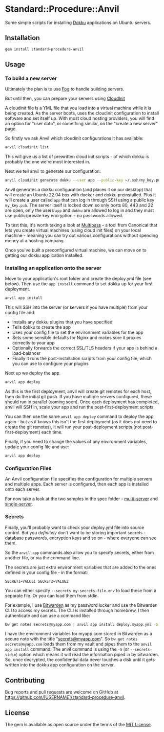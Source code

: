 # Standard::Procedure::Anvil

Some simple scripts for installing [Dokku](https://dokku.com) applications on Ubuntu servers.

## Installation

```ruby
gem install standard-procedure-anvil
```

## Usage

### To build a new server

Ultimately the plan is to use [Fog](https://github.com/fog/fog) to handle building servers.

But until then, you can prepare your servers using [CloudInit](https://cloudinit.readthedocs.io/en/latest/)

A cloudinit file is a YML file that you load into a virtual machine while it is being created.  As the server boots, uses the cloudinit configuration to install software and set itself up.  With most cloud hosting providers, you will find an option for "user data", or something similar, on the "create a new server" page.

So firstly we ask Anvil which cloudinit configurations it has available:

```sh
anvil cloudinit list
```

This will give us a list of prewritten cloud init scripts - of which dokku is probably the one we're most interested in.

Next we tell anvil to generate our configuration:

```sh
anvil cloudinit generate dokku --user app --public-key ~/.ssh/my_key.pub > ~/Desktop/my_server.yml
```

Anvil generates a dokku configuration (and places it on our desktop) that will create an Ubuntu 22.04 box with docker and dokku preinstalled.  Plus it will create a user called `app` that can log in through SSH using a public key `my_key.pub`.  The server itself is locked down so only ports 80, 443 and 22 are open, only the users `app` and `dokku` are allowed to log in and they must use public/private key encryption - no passwords allowed.

To test this, it's worth taking a look at [Multipass](https://multipass.run) - a tool from Canonical that lets you create virtual machines (using cloud init files) on your local machine - meaning you can try out various configurations without spending money at a hosting company.

Once you've built a preconfigured virtual machine, we can move on to getting our dokku application installed.

### Installing an application onto the server

Move to your application's root folder and create the deploy.yml file (see below).  Then use the `app install` command to set dokku up for your first deployment.

```sh
anvil app install
```

This will SSH into the server (or servers if you have multiple) from your config file and:

- Installs any dokku plugins that you have specified
- Tells dokku to create the app
- Uses your config file to set the environment variables for the app
- Sets some sensible defaults for Nginx and makes sure it proxies correctly to your app
- Optionally forwards the correct SSL/TLS headers if your app is behind a load-balancer
- Finally it runs the post-installation scripts from your config file, which you can use to configure your plugins

Next up we deploy the app.

```sh
anvil app deploy
```
As this is the first deployment, anvil will create git remotes for each host, then do the initial git push.  If you have multiple servers configured, these should run in parallel (coming soon).  Once each deployment has completed, anvil will SSH in, scale your app and run the post-first-deployment scripts.

You can then use the same `anvil app deploy` command to deploy the app again - but as it knows this isn't the first deployment (as it does not need to create the git remotes), it will run your post-deployment scripts (not post-first-deployment) each time.

Finally, if you need to change the values of any environment variables, update your config file and use:


```sh
anvil app deploy
```

### Configuration Files

An Anvil configuration file specifies the configuration for multiple servers and multiple apps.  Each server is configured, then each app is installed onto each server.

For now take a look at the two samples in the spec folder - [multi-server](/spec/fixtures/multi-server.config.yml) and [single-server](/spec/fixtures/single-server.config.yml).

### Secrets

Finally, you'll probably want to check your deploy.yml file into source control.  But you _definitely_ don't want to be storing important secrets - database passwords, encryption keys and so on - where everyone can see them.

So the `anvil app` commands also allow you to specify secrets, either from another file, or via the command line.

The secrets are just extra environment variables that are added to the ones defined in your config file - in the format:

```
SECRET1=VALUE1 SECRET2=VALUE2
```

You can either specify `--secrets my-secrets-file.env` to load these from a separate file.  Or you can load them from stdin.

For example, I use [Bitwarden](https://bitwarden.com) as my password locker and use the Bitwarden CLI to access my secrets.  The CLI is installed through homebrew, I then authenticate and can use a command like:

```sh
bw get notes secrets@myapp.com | anvil app install deploy.myapp.yml -S
```
I have the environment variables for myapp.com stored in Bitwarden as a secure note with the title "secrets@myapp.com".  So `bw get notes secrets@myapp.com` loads them from my vault and pipes them to the `anvil app install` command.  The anvil command is using the `-S` (or `--secrets-stdin`) option which means it will read the information piped in by bitwarden.  So, once decrypted, the confidential data never touches a disk until it gets written into the dokku app configuration on the server.

## Contributing

Bug reports and pull requests are welcome on GitHub at https://github.com/[USERNAME]/standard-procedure-anvil.

## License

The gem is available as open source under the terms of the [MIT License](https://opensource.org/licenses/MIT).
